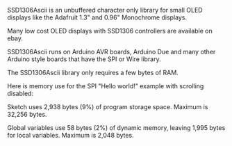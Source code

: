 SSD1306Ascii is an unbuffered character only library for small OLED
displays like the Adafruit 1.3" and 0.96" Monochrome displays.

Many low cost OLED displays with SSD1306 controllers are available on ebay.

SSD1306Ascii runs on Arduino AVR boards, Arduino Due and many other
Arduino style boards that have the SPI or Wire library.

The SSD1306Ascii library only requires a few bytes of RAM.

Here is memory use for the SPI "Hello world!" example with
scrolling disabled:

Sketch uses 2,938 bytes (9%) of program storage space.
Maximum is 32,256 bytes.

Global variables use 58 bytes (2%) of dynamic memory, leaving 1,995 
bytes for local variables. Maximum is 2,048 bytes.







